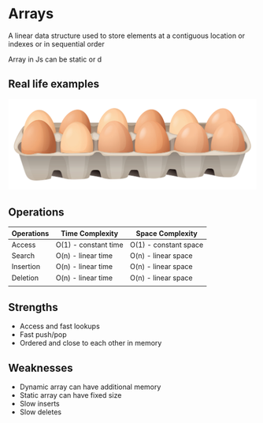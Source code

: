 # Arrays

A linear data structure used to store elements at a contiguous location or indexes or in sequential order

Array in Js can be static or d


## Real life examples

![Arrays](./../../assets/eggs.jpg)

## Operations

| Operations | Time Complexity       | Space Complexity       |
|------------|-----------------------|------------------------|
| Access     | O(1) - constant time  | O(1) - constant space  |
| Search     | O(n) - linear time    | O(n) - linear space    |
| Insertion  | O(n) - linear time    | O(n) - linear space    |
| Deletion   | O(n) - linear time    | O(n) - linear space    |
|            |                       |                        |

## Strengths

- Access and fast lookups
- Fast push/pop
- Ordered and close to each other in memory

## Weaknesses

- Dynamic array can have additional memory
- Static array can have fixed size
- Slow inserts
- Slow deletes
